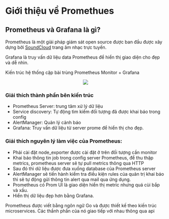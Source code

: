 # Giới thiệu về Promethues

## Prometheus và Grafana là gì? 

Prometheus là một giải pháp giám sát open source được ban đầu được xây dựng bởi <a href='https://soundcloud.com/'>SoundCloud</a> trang âm nhạc trực tuyến.

Grafana là truy vấn dữ liệu data Prometheus để hiển thị giao diện cho đẹp và dễ nhìn.

Kiến trúc hệ thống cặp bài trùng Prometheus Monitor + Grafana

<div style="text-align:center"><img src="https://i0.wp.com/samirbehara.com/wp-content/uploads/2019/05/prometheus-architecture.png?resize=700%2C389&ssl=1"></div>

### Giải thích thành phần bên kiến trúc

- Prometheus Server: trung tâm xử lý dữ liệu
- Service discovery: Tự động tìm kiếm đối tượng đã được khai báo trong config
- AlertManager: Quản lý cảnh báo
- Grafana: Truy vấn dữ liệu từ server prome để hiển thị cho đẹp.

### Giải thích nguyên lý làm việc của Prometheus:

- Phải cài đặt node_exporter được cài đặt ở trên đối tượng cần monitor 
- Khai báo thông tin job trong config server Prometheus, để thu thập metrics, prometheus server sẽ tự pull metrics thông qua HTTP
- Sau đó thì dữ liệu được đưa xuống database của Prometheus server
- AlertManager sẽ tiến hành kiểm tra điều kiện rules của quản trị khai báo thì sẽ tự động gửi thông tin alert qua mail qua ứng dụng.
- Prometheus có Prom UI là giao diện hiển thị metric nhưng quá cùi bắp và xấu.
- Hiển thị dữ liệu đẹp hơn bằng Grafana.


Prometheus được viết bằng ngôn ngữ Go và được thiết kế theo kiến trúc microservices. 
Các thầnh phần của nó giao tiếp với nhau thông qua api 